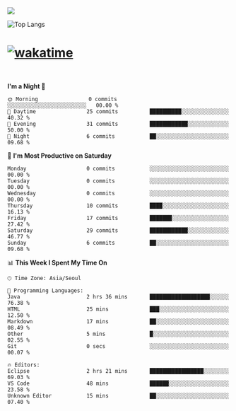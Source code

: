 <img src="https://capsule-render.vercel.app/api?type=waving&color=E0D7C8&height=320&section=header&text=Jeong's%20github&animation=fadeIn&fontColor=6D4930&fontSize=65&fontAlignY=60&stroke=6D4930&strokeWidth=3" />



![Top Langs](https://github-readme-stats.vercel.app/api/top-langs/?username=Jeong8333&layout=compact)  

# [![wakatime](https://wakatime.com/badge/user/9207cd9b-e0ca-4b15-bb6a-6ad0a31854f8.svg)](https://wakatime.com/@9207cd9b-e0ca-4b15-bb6a-6ad0a31854f8)

<br>
<!--START_SECTION:waka-->


**I'm a Night 🦉** 

```text
🌞 Morning                0 commits           ░░░░░░░░░░░░░░░░░░░░░░░░░   00.00 % 
🌆 Daytime                25 commits          ██████████░░░░░░░░░░░░░░░   40.32 % 
🌃 Evening                31 commits          ████████████░░░░░░░░░░░░░   50.00 % 
🌙 Night                  6 commits           ██░░░░░░░░░░░░░░░░░░░░░░░   09.68 % 
```
📅 **I'm Most Productive on Saturday** 

```text
Monday                   0 commits           ░░░░░░░░░░░░░░░░░░░░░░░░░   00.00 % 
Tuesday                  0 commits           ░░░░░░░░░░░░░░░░░░░░░░░░░   00.00 % 
Wednesday                0 commits           ░░░░░░░░░░░░░░░░░░░░░░░░░   00.00 % 
Thursday                 10 commits          ████░░░░░░░░░░░░░░░░░░░░░   16.13 % 
Friday                   17 commits          ███████░░░░░░░░░░░░░░░░░░   27.42 % 
Saturday                 29 commits          ████████████░░░░░░░░░░░░░   46.77 % 
Sunday                   6 commits           ██░░░░░░░░░░░░░░░░░░░░░░░   09.68 % 
```


📊 **This Week I Spent My Time On**  

```text
🕑︎ Time Zone: Asia/Seoul

💬 Programming Languages: 
Java                     2 hrs 36 mins       ███████████████████░░░░░░   76.38 % 
HTML                     25 mins             ███░░░░░░░░░░░░░░░░░░░░░░   12.50 % 
Markdown                 17 mins             ██░░░░░░░░░░░░░░░░░░░░░░░   08.49 % 
Other                    5 mins              █░░░░░░░░░░░░░░░░░░░░░░░░   02.55 % 
Git                      0 secs              ░░░░░░░░░░░░░░░░░░░░░░░░░   00.07 % 

🔥 Editors: 
Eclipse                  2 hrs 21 mins       █████████████████░░░░░░░░   69.03 % 
VS Code                  48 mins             ██████░░░░░░░░░░░░░░░░░░░   23.58 % 
Unknown Editor           15 mins             ██░░░░░░░░░░░░░░░░░░░░░░░   07.40 % 

```
<!--END_SECTION:waka-->

